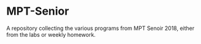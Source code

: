# MPT-Senior
A repository collecting the various programs from MPT Senoir 2018, either from the labs or weekly homework.
